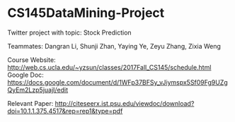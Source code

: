 # CS145DataMining-Project
Twitter project with topic: Stock Prediction 

Teammates: Dangran Li, Shunji Zhan, Yaying Ye, Zeyu Zhang, Zixia Weng

Course Website: http://web.cs.ucla.edu/~yzsun/classes/2017Fall_CS145/schedule.html
Google Doc: https://docs.google.com/document/d/1WFp37BFSy_vJiymspx5Sf09Fg9UZgQyEm2Lzp5juajI/edit

Relevant Paper: http://citeseerx.ist.psu.edu/viewdoc/download?doi=10.1.1.375.4517&rep=rep1&type=pdf
